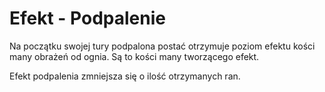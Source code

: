 # Efekt - Podpalenie

Na początku swojej tury podpalona postać otrzymuje poziom efektu kości many obrażeń od ognia. Są to kości many tworzącego efekt.

Efekt podpalenia zmniejsza się o ilość otrzymanych ran.
